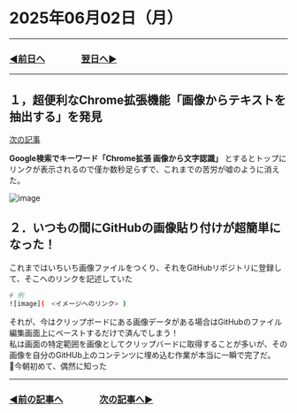 # 2025年06月02日（月）

---

### [◀️前日へ](https://github.com/yuasys/chatty-journal/blob/main/2025/06/2025-06-01.md)&emsp;&emsp;&emsp;&emsp;[翌日へ▶️](https://github.com/yuasys/chatty-journal/blob/main/2025/06/2025-06-03.md)

---

## １，超便利なChrome拡張機能「画像からテキストを抽出する」を発見
[次の記事](https://github.com/yuasys/chatty-journal/blob/main/2025/06/2025-06-02.md#%EF%BC%92%E3%81%84%E3%81%A4%E3%82%82%E3%81%AE%E9%96%93%E3%81%ABgithub%E3%81%AE%E7%94%BB%E5%83%8F%E8%B2%BC%E3%82%8A%E4%BB%98%E3%81%91%E3%81%8C%E8%B6%85%E7%B0%A1%E5%8D%98%E3%81%AB%E3%81%AA%E3%81%A3%E3%81%9F)

**Google検索でキーワード「Chrome拡張 画像から文字認識」** とするとトップにリンクが表示されるので僅か数秒足らずで、これまでの苦労が嘘のように消えた。

![image](https://github.com/user-attachments/assets/a51d6e85-d51b-47db-927b-88200d27ebe8)

## ２．いつもの間にGitHubの画像貼り付けが超簡単になった！

これまではいちいち画像ファイルをつくり、それをGitHubリポジトリに登録して、そこへのリンクを記述していた

```bash
# 例
![image](　<イメージへのリンク> )
```

それが、今はクリップボードにある画像データがある場合はGitHubのファイル編集画面上にペーストするだけで済んでしまう！  
私は画面の特定範囲を画像としてクリップバードに取得することが多いが、その画像を自分のGitHUb上のコンテンツに埋め込む作業が本当に一瞬で完了だ。  
📌今朝初めて、偶然に知った

---

### [◀️前の記事へ](https://github.com/yuasys/chatty-journal/blob/main/2025/04/2025-04-12.md)&emsp;&emsp;&emsp;&emsp;[次の記事へ▶️](https://github.com/yuasys/chatty-journal/blob/main/2025/06/2025-06-03.md)
